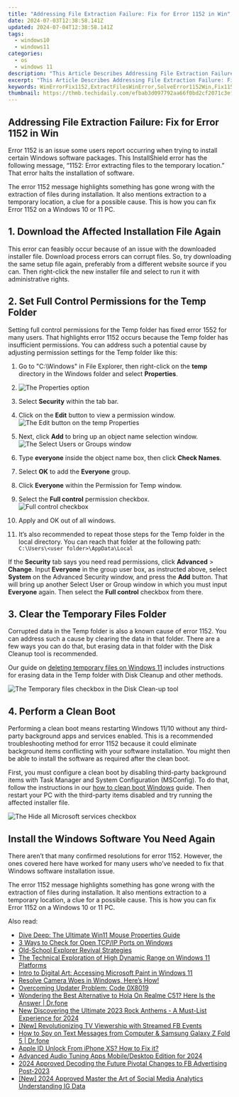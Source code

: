 ```yaml
---
title: "Addressing File Extraction Failure: Fix for Error 1152 in Win"
date: 2024-07-03T12:38:58.141Z
updated: 2024-07-04T12:38:58.141Z
tags:
  - windows10
  - windows11
categories:
  - os
  - windows 11
description: "This Article Describes Addressing File Extraction Failure: Fix for Error 1152 in Win"
excerpt: "This Article Describes Addressing File Extraction Failure: Fix for Error 1152 in Win"
keywords: WinErrorFix1152,ExtractFilesWinError,SolveError1152Win,Fix1152ExtractionFail,ErrorSolutionWindows,WinFileCorruption,CorrectingWin1152
thumbnail: https://thmb.techidaily.com/efbab3d097792aa66f0bd2cf2071c3ef92d9d9dc79fa36684145aac317075ce9.jpg
---
```


## Addressing File Extraction Failure: Fix for Error 1152 in Win

 Error 1152 is an issue some users report occurring when trying to install certain Windows software packages. This InstallShield error has the following message, “1152: Error extracting files to the temporary location.” That error halts the installation of software.

 The error 1152 message highlights something has gone wrong with the extraction of files during installation. It also mentions extraction to a temporary location, a clue for a possible cause. This is how you can fix Error 1152 on a Windows 10 or 11 PC.

## 1\. Download the Affected Installation File Again

 This error can feasibly occur because of an issue with the downloaded installer file. Download process errors can corrupt files. So, try downloading the same setup file again, preferably from a different website source if you can. Then right-click the new installer file and select to run it with administrative rights.

## 2\. Set Full Control Permissions for the Temp Folder

 Setting full control permissions for the Temp folder has fixed error 1552 for many users. That highlights error 1152 occurs because the Temp folder has insufficient permissions. You can address such a potential cause by adjusting permission settings for the Temp folder like this:

1. Go to "C:\\Windows" in File Explorer, then right-click on the **temp** directory in the Windows folder and select **Properties**.
2. ![The Properties option](https://static1.makeuseofimages.com/wordpress/wp-content/uploads/2023/08/properties-option5.jpg)
3. Select **Security** within the tab bar.
4. Click on the **Edit** button to view a permission window.  
![The Edit button on the temp Properties](https://static1.makeuseofimages.com/wordpress/wp-content/uploads/2023/08/edit-button.jpg)
5. Next, click **Add** to bring up an object name selection window.  
![The Select Users or Groups window](https://static1.makeuseofimages.com/wordpress/wp-content/uploads/2023/08/select-user-or-groups-window.jpg)

1. Type **everyone** inside the object name box, then click **Check Names**.
2. Select **OK** to add the **Everyone** group.
3. Click **Everyone** within the Permission for Temp window.
4. Select the **Full control** permission checkbox.  
![Full control checkbox](https://static1.makeuseofimages.com/wordpress/wp-content/uploads/2023/08/full-control-checkbox.jpg)
5. Apply and OK out of all windows.
6. It’s also recommended to repeat those steps for the Temp folder in the local directory. You can reach that folder at the following path:  
`C:\Users\<user folder>\AppData\Local`

 If the **Security** tab says you need read permissions, click **Advanced** \> **Change**. Input **Everyone** in the group user box, as instructed above, select **System** on the Advanced Security window, and press the **Add** button. That will bring up another Select User or Group window in which you must input **Everyone** again. Then select the **Full control** checkbox from there.

## 3\. Clear the Temporary Files Folder

 Corrupted data in the Temp folder is also a known cause of error 1152\. You can address such a cause by clearing the data in that folder. There are a few ways you can do that, but erasing data in that folder with the Disk Cleanup tool is recommended.

 Our guide on [deleting temporary files on Windows 11](https://www.makeuseof.com/windows-11-delete-temporary-files/) includes instructions for erasing data in the Temp folder with Disk Cleanup and other methods.

![The Temporary files checkbox in the Disk Clean-up tool](https://static1.makeuseofimages.com/wordpress/wp-content/uploads/2023/08/temporary-files-checkbox.jpg)

## 4\. Perform a Clean Boot

 Performing a clean boot means restarting Windows 11/10 without any third-party background apps and services enabled. This is a recommended troubleshooting method for error 1152 because it could eliminate background items conflicting with your software installation. You might then be able to install the software as required after the clean boot.

 First, you must configure a clean boot by disabling third-party background items with Task Manager and System Configuration (MSConfig). To do that, follow the instructions in our [how to clean boot Windows](https://www.makeuseof.com/clean-boot-windows-11/) guide. Then restart your PC with the third-party items disabled and try running the affected installer file.

![The Hide all Microsoft services checkbox](https://static1.makeuseofimages.com/wordpress/wp-content/uploads/2023/08/hide-all-microsoft-services-checkbox.jpg)

## Install the Windows Software You Need Again

 There aren’t that many confirmed resolutions for error 1152\. However, the ones covered here have worked for many users who’ve needed to fix that Windows software installation issue.

 The error 1152 message highlights something has gone wrong with the extraction of files during installation. It also mentions extraction to a temporary location, a clue for a possible cause. This is how you can fix Error 1152 on a Windows 10 or 11 PC.

<span class="atpl-alsoreadstyle">Also read:</span>
<div><ul>
<li><a href="https://win11-tips.techidaily.com/dive-deep-the-ultimate-win11-mouse-properties-guide/"><u>Dive Deep: The Ultimate Win11 Mouse Properties Guide</u></a></li>
<li><a href="https://win11-tips.techidaily.com/3-ways-to-check-for-open-tcpip-ports-on-windows/"><u>3 Ways to Check for Open TCP/IP Ports on Windows</u></a></li>
<li><a href="https://win11-tips.techidaily.com/old-school-explorer-revival-strategies/"><u>Old-School Explorer Revival Strategies</u></a></li>
<li><a href="https://win11-tips.techidaily.com/the-technical-exploration-of-high-dynamic-range-on-windows-11-platforms/"><u>The Technical Exploration of High Dynamic Range on Windows 11 Platforms</u></a></li>
<li><a href="https://win11-tips.techidaily.com/intro-to-digital-art-accessing-microsoft-paint-in-windows-11/"><u>Intro to Digital Art: Accessing Microsoft Paint in Windows 11</u></a></li>
<li><a href="https://win11-tips.techidaily.com/1719365826035-resolve-camera-woes-in-windows-heres-how/"><u>Resolve Camera Woes in Windows, Here’s How!</u></a></li>
<li><a href="https://win11-tips.techidaily.com/overcoming-updater-problem-code-0x8019/"><u>Overcoming Updater Problem: Code 0X8019</u></a></li>
<li><a href="https://fake-location.techidaily.com/wondering-the-best-alternative-to-hola-on-realme-c51-here-is-the-answer-drfone-by-drfone-virtual-android/"><u>Wondering the Best Alternative to Hola On Realme C51? Here Is the Answer | Dr.fone</u></a></li>
<li><a href="https://audio-editing.techidaily.com/new-discovering-the-ultimate-2023-rock-anthems-a-must-list-experience-for-2024/"><u>New Discovering the Ultimate 2023 Rock Anthems - A Must-List Experience for 2024</u></a></li>
<li><a href="https://facebook-video-recording.techidaily.com/new-revolutionizing-tv-viewership-with-streamed-fb-events/"><u>[New] Revolutionizing TV Viewership with Streamed FB Events</u></a></li>
<li><a href="https://android-location-track.techidaily.com/how-to-spy-on-text-messages-from-computer-and-samsung-galaxy-z-fold-5-drfone-by-drfone-virtual-android/"><u>How to Spy on Text Messages from Computer & Samsung Galaxy Z Fold 5 | Dr.fone</u></a></li>
<li><a href="https://apple-account.techidaily.com/apple-id-unlock-from-iphone-xs-how-to-fix-it-by-drfone-ios/"><u>Apple ID Unlock From iPhone XS? How to Fix it?</u></a></li>
<li><a href="https://extra-tips.techidaily.com/advanced-audio-tuning-apps-mobiledesktop-edition-for-2024/"><u>Advanced Audio Tuning Apps  Mobile/Desktop Edition for 2024</u></a></li>
<li><a href="https://facebook-video-recording.techidaily.com/2024-approved-decoding-the-future-pivotal-changes-to-fb-advertising-post-2023/"><u>2024 Approved  Decoding the Future  Pivotal Changes to FB Advertising Post-2023</u></a></li>
<li><a href="https://instagram-video-recordings.techidaily.com/new-2024-approved-master-the-art-of-social-media-analytics-understanding-ig-data/"><u>[New] 2024 Approved  Master the Art of Social Media Analytics  Understanding IG Data</u></a></li>
</ul></div>

<ins class="adsbygoogle"
      style="display:block"
      data-ad-client="ca-pub-7571918770474297"
      data-ad-slot="8358498916"
      data-ad-format="auto"
      data-full-width-responsive="true"></ins>